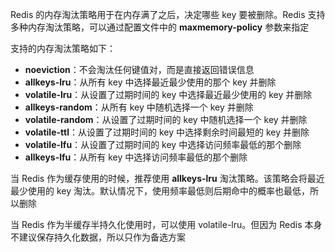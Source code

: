 
Redis 的内存淘汰策略用于在内存满了之后，决定哪些 key 要被删除。Redis 支持多种内存淘汰策略，可以通过配置文件中的 **maxmemory-policy** 参数来指定

支持的内存淘汰策略如下：
- **noeviction**：不会淘汰任何键值对，而是直接返回错误信息
- **allkeys-lru**：从所有 key 中选择最近最少使用的那个 key 并删除
- **volatile-lru**：从设置了过期时间的 key 中选择最近最少使用的 key 并删除
- **allkeys-random**：从所有 key 中随机选择一个 key 并删除
- **volatile-random**：从设置了过期时间的 key 中随机选择一个 key 并删除
- **volatile-ttl**：从设置了过期时间的 key 中选择剩余时间最短的 key 并删除
- **volatile-lfu**：从设置了过期时间的 key 中选择访问频率最低的那个删除
- **allkeys-lfu**：从所有 key 中选择访问频率最低的那个删除

当 Redis 作为缓存使用的时候，推荐使用 **allkeys-lru** 淘汰策略。该策略会将最近最少使用的 key 淘汰。默认情况下，使用频率最低则后期命中的概率也最低，所以删除

当 Redis 作为半缓存半持久化使用时，可以使用 volatile-lru。但因为 Redis 本身不建议保存持久化数据，所以只作为备选方案